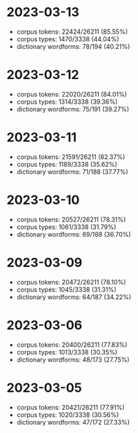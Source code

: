 # 2023-03-13
* corpus tokens: 22424/26211 (85.55%)
* corpus types: 1470/3338 (44.04%)
* dictionary wordforms: 78/194 (40.21%)
# 2023-03-12
* corpus tokens: 22020/26211 (84.01%)
* corpus types: 1314/3338 (39.36%)
* dictionary wordforms: 75/191 (39.27%)
# 2023-03-11
* corpus tokens: 21591/26211 (82.37%)
* corpus types: 1189/3338 (35.62%)
* dictionary wordforms: 71/188 (37.77%)
# 2023-03-10
* corpus tokens: 20527/26211 (78.31%)
* corpus types: 1061/3338 (31.79%)
* dictionary wordforms: 69/188 (36.70%)
# 2023-03-09
* corpus tokens: 20472/26211 (78.10%)
* corpus types: 1045/3338 (31.31%)
* dictionary wordforms: 64/187 (34.22%)
# 2023-03-06
* corpus tokens: 20400/26211 (77.83%)
* corpus types: 1013/3338 (30.35%)
* dictionary wordforms: 48/173 (27.75%)
# 2023-03-05
* corpus tokens: 20421/26211 (77.91%)
* corpus types: 1020/3338 (30.56%)
* dictionary wordforms: 47/172 (27.33%)